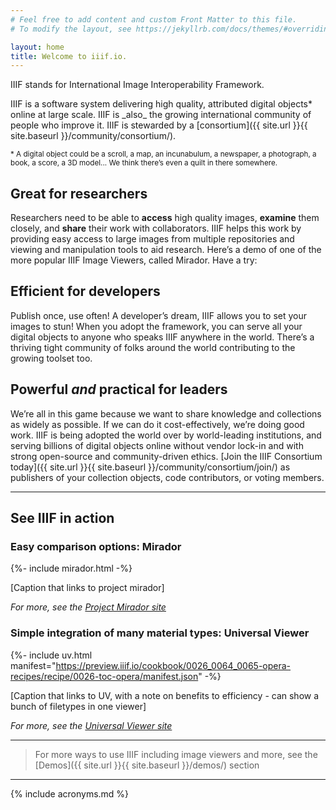```yaml
---
# Feel free to add content and custom Front Matter to this file.
# To modify the layout, see https://jekyllrb.com/docs/themes/#overriding-theme-defaults

layout: home
title: Welcome to iiif.io.
---
```


IIIF stands for International Image Interoperability Framework.

<p class="lookatme">IIIF is a software system delivering high quality, attributed digital objects* online at large scale. IIIF is _also_ the growing international community of people who improve it. IIIF is stewarded by a [consortium]({{ site.url }}{{ site.baseurl }}/community/consortium/).</p>

<small>* A digital object could be a scroll, a map, an incunabulum, a newspaper, a photograph, a book, a score, a 3D model... We think there’s even a quilt in there somewhere.</small>


## Great for researchers

Researchers need to be able to **access** high quality images, **examine** them closely, and **share** their work with collaborators. IIIF helps this work by providing easy access to large images from multiple repositories and viewing and manipulation tools to aid research. Here’s a demo of one of the more popular IIIF Image Viewers, called Mirador. Have a try:

## Efficient for developers

Publish once, use often! A developer’s dream, IIIF allows you to set your images to stun! When you adopt the framework, you can serve all your digital objects to anyone who speaks IIIF anywhere in the world. There’s a thriving tight community of folks around the world contributing to the growing toolset too.

## Powerful *and* practical for leaders

We’re all in this game because we want to share knowledge and collections as widely as possible. If we can do it cost-effectively, we’re doing good work. IIIF is being adopted the world over by world-leading institutions, and serving billions of digital objects online without vendor lock-in and with strong open-source and community-driven ethics. [Join the IIIF Consortium today]({{ site.url }}{{ site.baseurl }}/community/consortium/join/) as publishers of your collection objects, code contributors, or voting members.

---

## See IIIF in action

<!-- [could show a big array of logos? Join this cool crowd?] \
[Caption - this wall of logos is also made using IIIF Viewer, link to the Orgs/Members] -->

### Easy comparison options: Mirador

{%- include mirador.html -%}

[Caption that links to project mirador]

_For more, see the [Project Mirador site](https://projectmirador.org/)_

### Simple integration of many material types: Universal Viewer

{%- include uv.html manifest="https://preview.iiif.io/cookbook/0026_0064_0065-opera-recipes/recipe/0026-toc-opera/manifest.json" -%}

[Caption that links to UV, with a note on benefits to efficiency - can show a bunch of filetypes in one viewer]

_For more, see the [Universal Viewer site](https://universalviewer.io/)_

---

> For more ways to use IIIF including image viewers and more, see the [Demos]({{ site.url }}{{ site.baseurl }}/demos/) section




---

{% include acronyms.md %}

